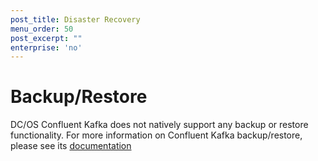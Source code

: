 ```yaml
---
post_title: Disaster Recovery
menu_order: 50
post_excerpt: ""
enterprise: 'no'
---
```


# Backup/Restore
DC/OS Confluent Kafka does not natively support any backup or restore functionality.  For more information on Confluent Kafka backup/restore, please see its [documentation](https://www.confluent.io/whitepaper/deploying-confluent-platform-with-mesosphere/)

